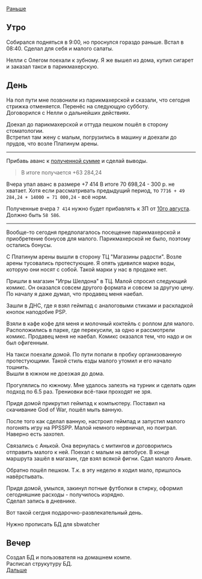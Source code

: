 [Раньше](2020.07.24.md)  
## Утро
Собирался подняться в 9:00, но проснулся гораздо раньше. Встал в 08:40. Сделал для себя и малого салаты.

Нелли с Олегом поехали к зубному. Я же вышел из дома, купил сигарет и заказал такси в парикмахерскую.
## День
На пол пути мне позвонили из парикмахерской и сказали, что сегодня стрижка отменяется. Перенёс на следующую субботу.  
Договорился с Нелли о дальнейших действиях.

Доехал до парикмахерской и оттуда пешком пошёл в сторону стоматологии.  
Встретил там жену с малым, погрузились в машину и доехали до прудов, что возле Платинум арены.
_________
Прибавь аванс к [полученной сумме](2020.07.10.md##Работа) и сделай выводы.
> В итоге получается +63 284,24

Вчера упал аванс в размере +7 414
В итоге 70 698,24 - 300 р. не хватает.
Хотя если рассматривать предыдущий период, то `7716 + 49 284,24 + 14000 = 71 000,24` - всё норм.

Полученные вчера `7 414` нужно будет прибавлять к ЗП от [10го августа](2020.08.10.md). Должно быть `58 586`.
____________
Вообще-то сегодня предполагалось посещение парикмахерской и приобретение бонусов для малого. Парикмахерской не было, поэтому остались бонусы.

С Платинум арены вышли в сторону ТЦ "Магазины радости". Возле арены тусовались протестующие. Я опять удивился марке воды, которую они носят с собой. Такой марки у нас в продаже нет.

Пришли в магазин "Игры Шелдона" в ТЦ. Малой спросил следующий комикс. Он оказался совсем другого формата и совсем за другую цену. По началу я даже думал, что продавец меня наебал.

Зашли в ДНС, где я взял геймпад с аналоговыми стиками и раскладкой кнопок наподобие PSP.

Взяли в кафе кофе для меня и молочный коктейль с роллом для малого. Расположились в парке, где перекусили, за одно и рассмотрели комикс. Продавец меня не наебал. Комикс оказался тем, что надо и он был офигенным.

На такси поехали домой. По пути попали в пробку организованную протестующими. Такой стиль езды малого утомил и его начало тошнить.  
Вышли в южном не доезжая до дома.

Прогулялись по южному. Мне удалось залезть на турник и сделать один подход по 6.5  раз. Трениовки всё-таки проходят не зря.

Придя домой прикрутил геймпад к компьютеру. Поставил на скачивание God of War, пошёл мыть ванную.

После того как сделал ванную, настроил геймпад и запустил малого погонять игру на PPSSPP. Малой немного нервничал, но поиграл. Наверно есть захотел.

Связались с Анькой. Она вернулась с митингов и договорились отправить малого к ней. Поехал с малым на автобусе. В конце маршрута зашёл в магазин, где взял всякой фигни. Сдал малого Аньке.

Обратно пошёл пешком. Т.к. в эту неделю я ходил мало, пришлось навёрстывать.

Придя домой, умылся, закинул потные футболки в стирку, оформил сегодняшние расходы - получилось изрядно.  
Сделал запись в дневнике.

Вот такой сегдня подарочно-развлекательный день.

Нужно прописать БД для sbwatcher
## Вечер
Создал БД и пользователя на домашнем компе.  
Расписал струкутуру БД.  
[Дальше](2020.07.26.md)